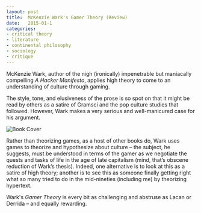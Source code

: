 ```yaml
---
layout: post
title:  McKenzie Wark's Gamer Theory (Review)
date:   2015-01-1
categories:
- critical theory
- literature
- continental philosophy
- sociology
- critique
---
```


McKenzie Wark, author of the nigh (ironically) impenetrable but maniacally compelling _A Hacker Manifesto_, applies high theory to come to an understanding of culture through gaming.

The style, tone, and elusiveness of the prose is so spot on that it might be read by others as a satire of Gramsci and the pop culture studies that followed. However, Wark makes a very serious and well-manicured case for his argument.

![Book Cover](http://ecx.images-amazon.com/images/I/31dB4kdLyDL.jpg)

Rather than theorizing games, as a host of other books do, Wark uses games to theorize and hypothesize about culture – the subject, he suggests, must be understood in terms of the gamer as we negotiate the quests and tasks of life in the age of late capitalism (mind, that’s obscene reduction of Wark’s thesis). Indeed, one alternative is to look at this as a satire of high theory; another is to see this as someone finally getting right what so many tried to do in the mid-nineties (including me) by theorizing hypertext.

Wark's _Gamer Theory_ is every bit as challenging and abstruse as Lacan or Derrida – and equally rewarding.
